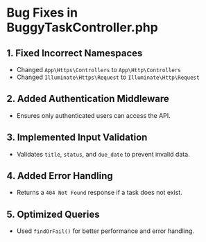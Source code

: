 # Bug Fixes in BuggyTaskController.php

## 1. Fixed Incorrect Namespaces
- Changed `App\Https\Controllers` to `App\Http\Controllers`
- Changed `Illuminate\Https\Request` to `Illuminate\Http\Request`

## 2. Added Authentication Middleware
- Ensures only authenticated users can access the API.

## 3. Implemented Input Validation
- Validates `title`, `status`, and `due_date` to prevent invalid data.

## 4. Added Error Handling
- Returns a `404 Not Found` response if a task does not exist.

## 5. Optimized Queries
- Used `findOrFail()` for better performance and error handling.
